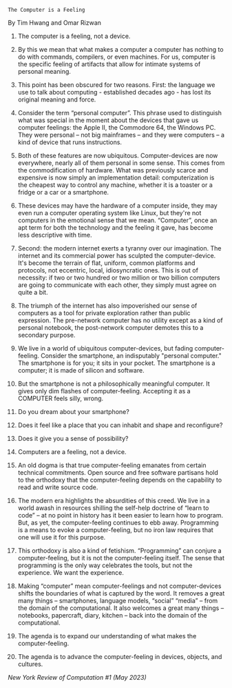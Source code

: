 `The Computer is a Feeling`

By Tim Hwang and Omar Rizwan

1. The computer is a feeling, not a device.

1. By this we mean that what makes a computer a computer has nothing to do with commands, compilers, or even machines. For us, computer is the specific feeling of artifacts that allow for intimate systems of personal meaning.

1. This point has been obscured for two reasons. First: the language we use to talk about computing - established decades ago - has lost its original meaning and force.

1. Consider the term “personal computer”. This phrase used to distinguish what was special in the moment about the devices that gave us computer feelings: the Apple II, the Commodore 64, the Windows PC. They were personal – not big mainframes – and they were computers – a kind of device that runs instructions. 

1. Both of these features are now ubiquitous. Computer-devices are now everywhere, nearly all of them personal in some sense. This comes from the commodification of hardware. What was previously scarce and expensive is now simply an implementation detail: computerization is the cheapest way to control any machine, whether it is a toaster or a fridge or a car or a smartphone. 

1. These devices may have the hardware of a computer inside, they may even run a computer operating system like Linux, but they're not computers in the emotional sense that we mean. “Computer”, once an apt term for both the technology and the feeling it gave, has become less descriptive with time. 

1. Second: the modern internet exerts a tyranny over our imagination. The internet and its commercial power has sculpted the computer-device. It's become the terrain of flat, uniform, common platforms and protocols, not eccentric, local, idiosyncratic ones. This is out of necessity: if two or two hundred or two million or two billion computers are going to communicate with each other, they simply must agree on quite a bit. 

1. The triumph of the internet has also impoverished our sense of computers as a tool for private exploration rather than public expression. The pre-network computer has no utility except as a kind of personal notebook, the post-network computer demotes this to a secondary purpose. 

1. We live in a world of ubiquitous computer-devices, but fading computer-feeling. Consider the smartphone, an indisputably "personal computer." The smartphone is for you; it sits in your pocket. The smartphone is a computer; it is made of silicon and software.

1. But the smartphone is not a philosophically meaningful computer. It gives only dim flashes of computer-feeling. Accepting it as a COMPUTER feels silly, wrong.

1. Do you dream about your smartphone? 

1. Does it feel like a place that you can inhabit and shape and reconfigure? 

1. Does it give you a sense of possibility? 

1. Computers are a feeling, not a device.

1. An old dogma is that true computer-feeling emanates from certain technical commitments. Open source and free software partisans hold to the orthodoxy that the computer-feeling depends on the capability to read and write source code. 

1. The modern era highlights the absurdities of this creed. We live in a world awash in resources shilling the self-help doctrine of “learn to code” – at no point in history has it been easier to learn how to program. But, as yet, the computer-feeling continues to ebb away. Programming is a means to evoke a computer-feeling, but no iron law requires that one will use it for this purpose. 

1. This orthodoxy is also a kind of fetishism. “Programming” can conjure a computer-feeling, but it is not the computer-feeling itself. The sense that programming is the only way celebrates the tools, but not the experience. We want the experience. 

1. Making “computer” mean computer-feelings and not computer-devices shifts the boundaries of what is captured by the word. It removes a great many things – smartphones, language models, “social” “media” – from the domain of the computational. It also welcomes a great many things – notebooks, papercraft, diary, kitchen – back into the domain of the computational. 

1. The agenda is to expand our understanding of what makes the computer-feeling. 

1. The agenda is to advance the computer-feeling in devices, objects, and cultures.

*New York Review of Computation #1 (May 2023)*
